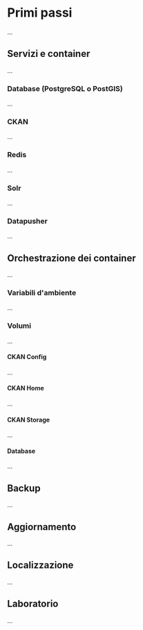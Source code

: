 # Primi passi

...

## Servizi e container

...

### Database (PostgreSQL o PostGIS)

...

### CKAN

...

### Redis

...

### Solr

...

### Datapusher

...

## Orchestrazione dei container

...

### Variabili d'ambiente

...

### Volumi

...

#### CKAN Config

...

#### CKAN Home

...

#### CKAN Storage

...

#### Database

...

## Backup

...

## Aggiornamento

...

## Localizzazione

...

## Laboratorio

...
